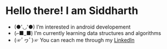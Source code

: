 # Hello there! I am Siddharth
- (●'◡'●)  I’m interested in android developement
- (⌐■_■)  I’m currently learning data structures and algorithms 
- (☞ﾟヮﾟ)☞ You can reach me through my [LinkedIn](https://www.linkedin.com/in/siddharth-singh-ab931a200/)

<!---
sekocoder/sekocoder is a ✨ special ✨ repository because its `README.md` (this file) appears on your GitHub profile.
You can click the Preview link to take a look at your changes.
--->
